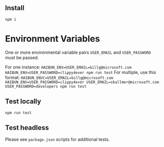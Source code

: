 ## Install

`npm i`

# Environment Variables

One or more environmental variable pairs `USER_EMAIL` and `USER_PASSWORD` must be passed. 

For one instance: `HAIBUN_ENV=USER_EMAIL=billg@microsoft.com HAIBUN_ENV=USER_PASSWORD=clippy4ever npm run test`
For multiple, use this format: `HAIBUN_ENVC=USER_EMAIL=billg@microsoft.com HAIBUN_ENV=USER_PASSWORD=clippy4ever USER_EMAIL=sballmer@microsoft.com USER_PASSWORD=developers npm run test`

## Test locally

`npm run test`

## Test headless

Please see `package.json` scripts for additional tests.

